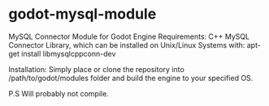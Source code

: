 # godot-mysql-module
MySQL Connector Module for Godot Engine
Requirements:
  C++ MySQL Connector Library, which can be installed on Unix/Linux Systems with: apt-get install libmysqlcppconn-dev

Installation:
Simply place or clone the repository into /path/to/godot/modules folder and build the engine to your specified OS.

P.S Will probably not compile.
